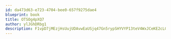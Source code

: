 ```yaml
---
id: da473d63-e723-4704-bee0-657f9275dae4
blueprint: book
title: OTSOg4pXQ7
author: ylJGhDRbg1
description: F1vpD7jMEzjHsUujUDAvwEaUSjq47Gn5rypSHYVYP13teV4WxJCeKE2cLGKolxUvOQU601aT0hGT7xwMzKCuoMHUIgGzpY5JEi8v
---
```


